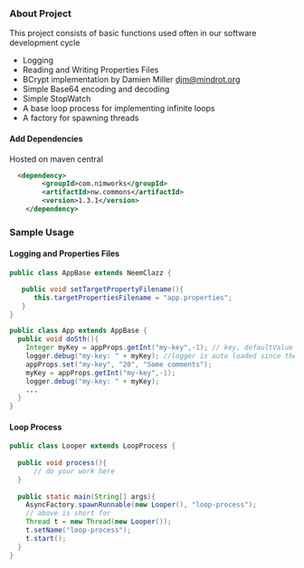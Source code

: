 ### About Project
This project consists of basic functions used often in our software development cycle
* Logging
* Reading and Writing Properties Files
* BCrypt implementation by Damien Miller <djm@mindrot.org>
* Simple Base64 encoding and decoding
* Simple StopWatch
* A base loop process for implementing infinite loops
* A factory for spawning threads

#### Add Dependencies
Hosted on maven central

``` xml
  <dependency>
    	<groupId>com.nimworks</groupId>
    	<artifactId>nw.commons</artifactId>
    	<version>1.3.1</version>
    </dependency>
```

### Sample Usage
#### Logging and Properties Files

``` java
public class AppBase extends NeemClazz {

   public void setTargetPropertyFilename(){
      this.targetPropertiesFilename = "app.properties";
   }
}

public class App extends AppBase {
  public void doSth(){
    Integer myKey = appProps.getInt("my-key",-1); // key, defaultValue
    logger.debug("my-key: " + myKey); //logger is auto loaded since the parent extends NeemClazz
    appProps.set("my-key", "20", "Some comments");
    myKey = appProps.getInt("my-key",-1);
    logger.debug("my-key: " + myKey);
    ...
  }
}
```

#### Loop Process
``` java
public class Looper extends LoopProcess {
  
  public void process(){
      // do your work here
  }
  
  public static main(String[] args){
    AsyncFactory.spawnRunnable(new Looper(), "loop-process");
    // above is short for
    Thread t = new Thread(new Looper());
    t.setName("loop-process");
    t.start();
  }
}
```
